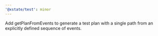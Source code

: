 ```yaml
---
'@xstate/test': minor
---
```


Add getPlanFromEvents to generate a test plan with a single path from an explicitly defined sequence of events.
